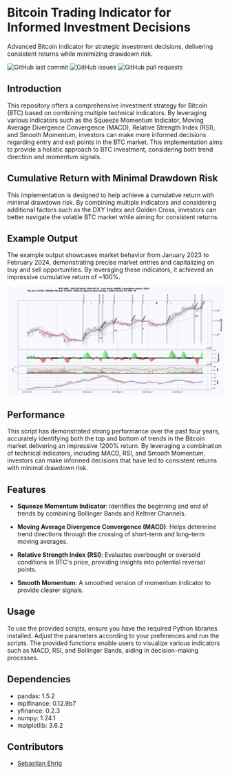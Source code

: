 # Bitcoin Trading Indicator for Informed Investment Decisions
Advanced Bitcoin indicator for strategic investment decisions, delivering consistent returns while minimizing drawdown risk.

![GitHub last commit](https://img.shields.io/github/last-commit/Sebastian-ehrig/BTC_investment_decision_indicator)
![GitHub issues](https://img.shields.io/github/issues-raw/Sebastian-ehrig/BTC_investment_decision_indicator)
![GitHub pull requests](https://img.shields.io/github/issues-pr/Sebastian-ehrig/BTC_investment_decision_indicator)

## Introduction

This repository offers a comprehensive investment strategy for Bitcoin (BTC) based on combining multiple technical indicators. By leveraging various indicators such as the Squeeze Momentum Indicator, Moving Average Divergence Convergence (MACD), Relative Strength Index (RSI), and Smooth Momentum, investors can make more informed decisions regarding entry and exit points in the BTC market. This implementation aims to provide a holistic approach to BTC investment, considering both trend direction and momentum signals.

## Cumulative Return with Minimal Drawdown Risk

This implementation is designed to help achieve a cumulative return with minimal drawdown risk. By combining multiple indicators and considering additional factors such as the DXY Index and Golden Cross, investors can better navigate the volatile BTC market while aiming for consistent returns.

## Example Output

The example output showcases market behavior from January 2023 to February 2024, demonstrating precise market entries and capitalizing on buy and sell opportunities. By leveraging these indicators, it achieved an impressive cumulative return of ~100%.

![Example Output](Figures/BTC-USD_2024-02-13_1.png)

## Performance

This script has demonstrated strong performance over the past four years, accurately identifying both the top and bottom of trends in the Bitcoin market delivering an impressive 1200% return. By leveraging a combination of technical indicators, including MACD, RSI, and Smooth Momentum, investors can make informed decisions that have led to consistent returns with minimal drawdown risk.

## Features

- **Squeeze Momentum Indicator**: Identifies the beginning and end of trends by combining Bollinger Bands and Keltner Channels.

- **Moving Average Divergence Convergence (MACD)**: Helps determine trend directions through the crossing of short-term and long-term moving averages.
  
- **Relative Strength Index (RSI)**: Evaluates overbought or oversold conditions in BTC's price, providing insights into potential reversal points.

- **Smooth Momentum**: A smoothed version of momentum indicator to provide clearer signals.

## Usage

To use the provided scripts, ensure you have the required Python libraries installed. Adjust the parameters according to your preferences and run the scripts. The provided functions enable users to visualize various indicators such as MACD, RSI, and Bollinger Bands, aiding in decision-making processes.

## Dependencies

- pandas: 1.5.2
- mplfinance: 0.12.9b7
- yfinance: 0.2.3
- numpy: 1.24.1
- matplotlib: 3.6.2

## Contributors

- [Sebastian Ehrig](https://github.com/Sebastian-ehrig)
